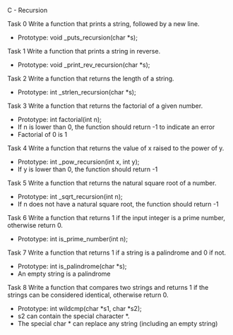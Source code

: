 C - Recursion

Task 0
Write a function that prints a string, followed by a new line.

- Prototype: void _puts_recursion(char *s);

Task 1
Write a function that prints a string in reverse.

- Prototype: void _print_rev_recursion(char *s);

Task 2
Write a function that returns the length of a string.

- Prototype: int _strlen_recursion(char *s);

Task 3
Write a function that returns the factorial of a given number.

- Prototype: int factorial(int n);
- If n is lower than 0, the function should return -1 to indicate an error
- Factorial of 0 is 1

Task 4
Write a function that returns the value of x raised to the power of y.

- Prototype: int _pow_recursion(int x, int y);
- If y is lower than 0, the function should return -1

Task 5
Write a function that returns the natural square root of a number.

- Prototype: int _sqrt_recursion(int n);
- If n does not have a natural square root, the function should return -1

Task 6
Write a function that returns 1 if the input integer is a prime number, otherwise return 0.

- Prototype: int is_prime_number(int n);

Task 7
Write a function that returns 1 if a string is a palindrome and 0 if not.

- Prototype: int is_palindrome(char *s);
- An empty string is a palindrome

Task 8
Write a function that compares two strings and returns 1 if the strings can be considered identical, otherwise return 0.

- Prototype: int wildcmp(char *s1, char *s2);
- s2 can contain the special character *.
- The special char * can replace any string (including an empty string) 

